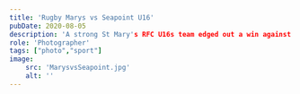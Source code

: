 ```yaml
---
title: 'Rugby Marys vs Seapoint U16'
pubDate: 2020-08-05
description: 'A strong St Mary's RFC U16s team edged out a win against a strong Seapoint RC team this morning (5th May 2024) in Templeville Road. A cracking game, that came down to just a couple of points in the last 5 minutes.'
role: 'Photographer'
tags: ["photo","sport"]
image:
    src: 'MarysvsSeapoint.jpg'
    alt: ''
---
```

